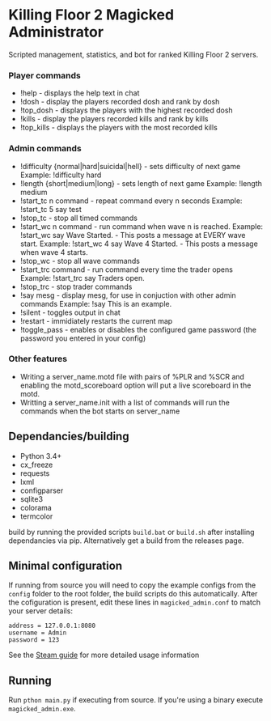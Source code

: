 # Killing Floor 2 Magicked Administrator
Scripted management, statistics, and bot for ranked Killing Floor 2 servers.

### Player commands
* !help - displays the help text in chat
* !dosh - display the players recorded dosh and rank by dosh
* !top\_dosh - displays the players with the highest recorded dosh
* !kills - display the players recorded kills and rank by kills
* !top\_kills - displays the players with the most recorded kills

### Admin commands
* !difficulty {normal|hard|suicidal|hell} - sets difficulty of next game    Example: !difficulty hard
* !length {short|medium|long} - sets length of next game                    Example: !length medium
* !start\_tc n command - repeat command every n seconds                                                                  Example: !start\_tc 5 say test
* !stop\_tc - stop all timed commands
* !start\_wc n command - run command when wave n is reached.                                                             Example: !start\_wc say Wave Started. - This posts a message at EVERY wave start.                                        Example: !start\_wc 4 say Wave 4 Started. - This posts a message when wave 4 starts.
* !stop\_wc - stop all wave commands
* !start\_trc command - run command every time the trader opens                                                          Example: !start\_trc say Traders open.
* !stop\_trc - stop trader commands
* !say mesg - display mesg, for use in conjuction with other admin commands                                              Example: !say This is an example.
* !silent - toggles output in chat
* !restart - immidiately restarts the current map
* !toggle\_pass - enables or disables the configured game password (the password you entered in your config)

### Other features
* Writing a server_name.motd file with pairs of %PLR and %SCR and enabling the motd_scoreboard option will put a live scoreboard             in the motd.
* Writting a server_name.init with a list of commands will run the commands when the bot starts on server_name

## Dependancies/building
* Python 3.4+
* cx_freeze
* requests
* lxml
* configparser
* sqlite3
* colorama
* termcolor

build by running the provided scripts `build.bat` or `build.sh` after installing dependancies via pip. Alternatively get a build from the releases page.

## Minimal configuration
If running from source you will need to copy the example configs from the `config` folder to the root folder, the build scripts do this automatically.
After the cofiguration is present, edit these lines in `magicked_admin.conf` to match your server details:
```
address = 127.0.0.1:8080
username = Admin
password = 123
```
See the [Steam guide](http://steamcommunity.com/sharedfiles/filedetails/?id=1324364024) for more detailed usage information

## Running
Run `pthon main.py` if executing from source. If you're using a binary execute `magicked_admin.exe`.

